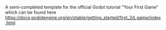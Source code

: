A semi-completed template for the official Godot tutorial "Your First Game" which can be found here https://docs.godotengine.org/en/stable/getting_started/first_2d_game/index.html
